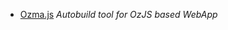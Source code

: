 

* [Ozma.js](http://dexteryy.github.com/OzJS/examples/buildtool/index.html) *Autobuild tool for OzJS based WebApp*

